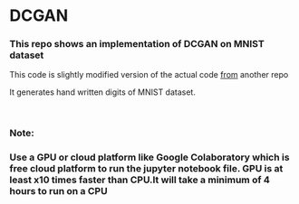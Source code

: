 # DCGAN
<h3>This repo shows an implementation of DCGAN on MNIST dataset</h3>
<p>This code is slightly modified version of the actual code <a href="https://github.com/llSourcell/Generative_Adversarial_networks_LIVE">from</a> another repo</p>
<p>It generates hand written digits of MNIST dataset.</p><br>
<h3>Note:</h3>
<h3>Use a GPU or cloud platform like Google Colaboratory which is free cloud platform to run the jupyter notebook file. GPU is at least x10 times faster than CPU.It will take a minimum of 4 hours to run on a CPU</h3>
